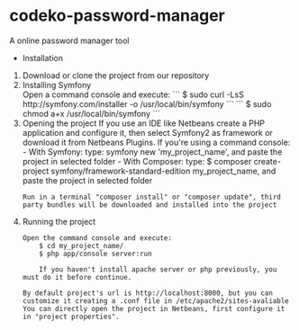 # codeko-password-manager
A online password manager tool

- Installation
<ol>
<li>
Download or clone the project from our repository
</li>
<li>
Installing Symfony
    </br>
    Open a command console and execute: 
```
        $ sudo curl -LsS http://symfony.com/installer -o /usr/local/bin/symfony
```
```
        $ sudo chmod a+x /usr/local/bin/symfony
```
</li>
<li>
Opening the project
    If you use an IDE like Netbeans create a PHP application and configure it, then select Symfony2 as framework or download it from Netbeans Plugins.
    If you're using a command console: 
        - With Symfony:
            type: symfony new 'my_project_name', and paste the project in selected folder
        - With Composer:
            type: $ composer create-project symfony/framework-standard-edition my_project_name, and paste the project in selected folder
    
    Run in a terminal "composer install" or "composer update", third party bundles will be downloaded and installed into the project
</li>
<li>
Running the project

    Open the command console and execute:
        $ cd my_project_name/
        $ php app/console server:run

        If you haven't install apache server or php previously, you must do it before continue.
    
    By default project's url is http://localhost:8000, but you can customize it creating a .conf file in /etc/apache2/sites-avaliable 
    You can directly open the project in Netbeans, first configure it in "project properties". 
</li>
</ol>